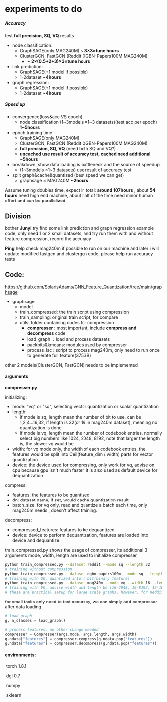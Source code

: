 

# experiments to do

##### Accuracy

test **full precision, SQ, VQ**  results

- node classification: 
  - GraphSAGE(only MAG240M)	**~ 3×3×tune hours**
  - ClusterGCN, FastGCN (Reddit OGBN-Papers100M MAG240M) 
    - **~  2×(0.5+2+3)×3×tune hours**
- link prediction:
  - GraphSAGE(+1 model if possible)
  - 1-2dataset  **~4hours**
- graph regression:
  - GraphSAGE(+1 model if possible)
  - 1-2dataset  **~4hours**





##### Speed up

- convergence(loss&acc VS epoch)  
  - node classification (1~3models ×1~3 datasets)(test acc per epoch) **1~5hours**
- epoch training time
  - GraphSAGE(only MAG240M)
  - ClusterGCN, FastGCN (Reddit OGBN-Papers100M MAG240M) 
  - **full precision, SQ, VQ** (need both SQ and VQ?)
  - **uncached use result of accuracy test, cached need additional ~5hours**
- breakdown, show data loading is bottleneck and the source of speedup 
  - (1~3models ×1~3 datasets) use result of accuracy test
- split graph&cache&quantized (best speed we can get)
  - graphsage × MAG240M **~2hours**



Assume tuning doubles time, expect in total: **around 107hours** , about **54 hours** need high end machine, about half of the time need minor human effort and can be parallelized



## Division

bother **Junyi** try find some link prediction and graph regression example code, only need 1 or 2 small datasets, and try run them with and without feature compression, record the accuracy

**Ping** help check mag240m if possible to run on our machine and later i will update modified fastgcn and clustergcn code, please help run accuracy tests



## Code:

https://github.com/SolarisAdams/GNN_Feature_Quantization/tree/main/graphsage

- graphsage
  - model
  - train_compressed: the train script using compression
  - train_sampling: original train script, for compare
  - utils: folder containing codes for compression 
    - **compresser** : most important, include **compress and decompress** code
    - load_graph ：load and process datasets
    - packbits&kmeans: modules used by compresser
    - process_lsc : script to process mag240m, only need to run once to generate full feature(375GB)

other 2 models(ClusterGCN, FastGCN) needs to be  implemented



#### arguments

**compresser.py**

initializing: 

- mode: "vq" or "sq", selecting vector quantization or scalar quantization
- length: 
  - if mode is sq, length mean the number of bit to use, can be 1,2,4...16,32, if length is 32(or 16 in mag240m dataset), meaning no quantization is done.
  - if mode is vq, length mean the number of codebook entries, normally select big numbers like 1024, 2048, 8192, note that larger the length is, the slower vq would be
- width: for vq mode only, the width of each codebook entries, the features would be split into Ceil(feature_dim / width) parts for vector quantization
- device: the device used for compressing, only work for vq, advise on cpu because gpu isn't much faster, it is also used as default device for dequantization

compress:

- features: the features to be quantized
- dn: dataset name, if set, would cache quantization result
- batch_size: for vq only, read and quantize a batch each time, only mag240m needs , doesn't affect training.

decompress:

- compressed_features: features to be dequantized 
- device: device to perform dequantization, features are loaded into device and dequantize.



train_compressed.py shows the usage of compresser, its additional 3 arguments mode, width, length are used to initialize compresser

```sh
python train_compressed.py --dataset reddit --mode sq --length 32
# training without compression
python train_compressed.py --dataset ogbn-papers100m --mode sq --length 1
# training with SQ, quantized into 1 bit(binary feature)
python train_compressed.py --dataset mag240m --mode vq --width 16 --length 2048
# training with VQ, advise width and length be (16-2048, 16-8192, 12-1024)
# these are practical setup for large scale graphs, however, for Reddit, compress ratio can be higher, like (64-2048, 96-16384)
```



for small tasks only need to test accuracy, we can simply add compresser after data loading

```python
# load graph
g, n_classes = load_graph()            

# process features, no other change needed
compresser = Compresser(args.mode, args.length, args.width)
g.ndata["features"] = compresser.compress(g.ndata.pop("features"))
g.ndata["features"] = compresser.decompress(g.ndata.pop("features"))
```



#### environments:

​	torch 1.8.1

​	dgl 0.7 

​	numpy

​	sklearn



